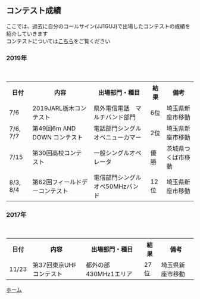 ## コンテスト成績
ここでは、過去に自分のコールサイン\(JJ1GUJ\)で出場したコンテストの成績を紹介していきます  
コンテストについては[こちら](https://jj1guj.github.io/hamradio/hamradio)をご覧ください  



### 2019年
<table>

  <tr>  
  <th>日付</th> <th>内容</th> <th>出場部門・種目</th> <th>結果</th> <th>備考</th>  
  </tr>  

  <tr>　　
  <td>7/6</td> <td>2019JARL栃木コンテスト</td> <td>県外電信電話　マルチバンド部門</td> <td>6位</td> <td>埼玉県新座市移動</td>  
  </tr>  
  <tr>　　
  <td>7/6, 7/7</td> <td>第49回6m AND DOWN コンテスト</td> <td>電話部門シングルオペニューカマー</td> <td>2位</td> <td>埼玉県新座市移動</td>  
  </tr>  
  <tr>　　
  <td>7/15</td> <td>第30回高校コンテスト</td> <td>一般シングルオペレータ</td> <td>優勝</td> <td>茨城県つくば市移動</td>  
  </tr>  
  <tr>　　
  <td>8/3, 8/4</td> <td>第62回フィールドデーコンテスト</td> <td>電信部門シングルオペ50MHzバンド</td> <td>12位</td> <td>埼玉県新座市移動</td>  
  </tr>  
</table>  

### 2017年
<table>

  <tr>  
  <th>日付</th> <th>内容</th> <th>出場部門・種目</th> <th>結果</th> <th>備考</th>  
  </tr>  

  <tr>　　
  <td>11/23</td> <td>第37回東京UHFコンテスト</td> <td>都外の部430MHz1エリア</td> <td>27位</td> <td>埼玉県新座市移動</td>  
  </tr>  
 </table>  
 
 [ホーム](https://jj1guj.github.io)  
